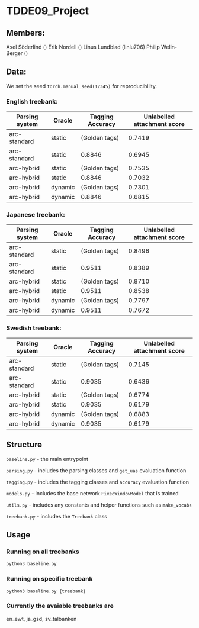 # TDDE09_Project

## Members:

Axel Söderlind ()
Erik Nordell ()
Linus Lundblad (linlu706)
Philip Welin-Berger ()

## Data:

We set the seed `torch.manual_seed(12345)` for reproducibiilty.

### English treebank:

| Parsing system | Oracle  | Tagging Accuracy | Unlabelled attachment score |
| -------------- | ------- | ---------------- | --------------------------- |
| arc-standard   | static  | (Golden tags)    | 0.7419                      |
| arc-standard   | static  | 0.8846           | 0.6945                      |
| arc-hybrid     | static  | (Golden tags)    | 0.7535                      |
| arc-hybrid     | static  | 0.8846           | 0.7032                      |
| arc-hybrid     | dynamic | (Golden tags)    | 0.7301                      |
| arc-hybrid     | dynamic | 0.8846           | 0.6815                      |

### Japanese treebank:

| Parsing system | Oracle  | Tagging Accuracy | Unlabelled attachment score |
| -------------- | ------- | ---------------- | --------------------------- |
| arc-standard   | static  | (Golden tags)    | 0.8496                      |
| arc-standard   | static  | 0.9511           | 0.8389                      |
| arc-hybrid     | static  | (Golden tags)    | 0.8710                      |
| arc-hybrid     | static  | 0.9511           | 0.8538                      |
| arc-hybrid     | dynamic | (Golden tags)    | 0.7797                      |
| arc-hybrid     | dynamic | 0.9511           | 0.7672                      |

### Swedish treebank:

| Parsing system | Oracle  | Tagging Accuracy | Unlabelled attachment score |
| -------------- | ------- | ---------------- | --------------------------- |
| arc-standard   | static  | (Golden tags)    | 0.7145                      |
| arc-standard   | static  | 0.9035           | 0.6436                      |
| arc-hybrid     | static  | (Golden tags)    | 0.6774                      |
| arc-hybrid     | static  | 0.9035           | 0.6179                      |
| arc-hybrid     | dynamic | (Golden tags)    | 0.6883                      |
| arc-hybrid     | dynamic | 0.9035           | 0.6179                      |

## Structure

`baseline.py` - the main entrypoint

`parsing.py` - includes the parsing classes and `get_uas` evaluation function

`tagging.py` - includes the tagging classes and `accuracy` evaluation function

`models.py` - includes the base network `FixedWindowModel` that is trained

`utils.py` - includes any constants and helper functions such as `make_vocabs`

`treebank.py` - includes the `Treebank` class

## Usage

### Running on all treebanks

```shell
python3 baseline.py
```

### Running on specific treebank

```shell
python3 baseline.py {treebank}
```

### Currently the avaiable treebanks are

en_ewt, ja_gsd, sv_talbanken
